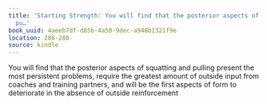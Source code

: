 ```yaml
---
title: 'Starting Strength: You will find that the posterior aspects of squatting and
  pu…'
book_uuid: 4aeeb7df-d85b-4a50-9dec-a948b1321f9e
location: 286-288
source: kindle
---
```


You will find that the posterior aspects of squatting and pulling present the most persistent problems, require the greatest amount of outside input from coaches and training partners, and will be the first aspects of form to deteriorate in the absence of outside reinforcement
